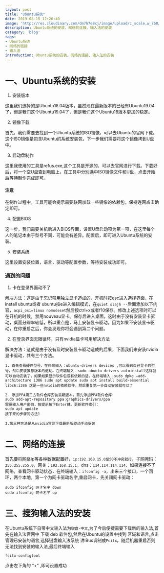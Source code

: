 ```yaml
---
layout: post
title: "Ubuntu系统"
date: 2019-08-15 12:26:40
image: 'http://res.cloudinary.com/dm7h7e8xj/image/upload/c_scale,w_760/v1504807239/morpheus_xdzgg1.jpg'
description: Ubuntu系统的安装、网络的连接、输入法的安装
category: 'blog'
tags:
- Ubuntu系统
- 网络的链接
- 输入法
introduction: Ubuntu系统的安装、网络的连接、输入法的安装
---
```



# 一、Ubuntu系统的安装  

1. 安装版本  

这里我们选择的是Ubuntu18.04版本，虽然现在最新版本的已经有Ubuntu19.04了，但是我们这个Ubuntu19.04了，但是我们这个Ubuntu18版本更加的稳定。

2. 镜像下载  

首先，我们需要去找到一个Ubuntu系统的ISO镜像，可以去Ubuntu的官网下载。这个ISO镜像是包含Ubuntu的系统安装包，下一步我们需要将这个镜像拷到U盘中。

3. 启动盘制作   

这里我使用的工具是refus.exe,这个工具是开源的，可以去官网进行下载。下载好后，将一个空U盘查到电脑上，在工具中分别选中ISO镜像文件和U盘，点击开始后等待制作完成即可。  

#### 注意  

在制作过程中，工具可能会提示需要联网加载一些镜像的依赖包，保持连网点击确定即可。

4. 配置BIOS

这一步，我们需要关机后进入BIOS界面，设置U盘启动项为第一项，在这里每个人的笔记本由于型号不同，可能会有差异。配置后，即可进入Ubuntu系统的安装。

5. 安装系统  

这里设置安装位置，语言，驱动等配置参数，等待安装成功即可。  

### 遇到的问题  

1. 卡在登录界面动不了  

​解决方法：这是由于忘记禁用独立显卡造成的，开机时按esc进入选择界面，在install ubuntu或者 ubuntu按e进入编辑模式，在`quiet slajh --`后面添加以下内容，`acpi_osi=linux nomodeset`然后按ctrl+x或者f10保存。修改上述选项时可以在开机的时候，禁用nouveau显卡。保存后进入桌面，这时由于没有安装显卡驱动，桌面分辨率较低，所以重点是，马上安装显卡驱动。因为如果不安装显卡驱动，在你重启之后，你会发现你将会遇到第二个问题。  

2. 在登录界面无限循环，只有nvidia显卡可用解决方法  

解决方法：这就是由于没有及时安装显卡驱动造成的后果，下面我们来安装nvidia显卡驱动，共有三个方法。 

```
1. 首先查看硬件型号，在终端输入：ubuntu-drivers devices ,可以看到自己显卡的型号，然后安装推荐版本的驱动。在终端输入：sudo ubuntu-drivers autoinstall这样就可以自动安装了，如果如果显示软件包没有依赖的话，在终端输入：sudo dpkg –add-architecture i386 ​sudo apt update ​sudo apt install build-essential libc6:i386 这是一些nvidia的依赖软件，然后重复第一步自动安装就可以了  
```  

```
2. 添加PPA第三方软件仓库安装最新版本，首先添加PPA软件仓库:
sudo add-apt-repository ppa:graphics-drivers/ppa
需要输入用户密码，按提示按下Enter健。更新软件索引：  
sudo apt update  
接下来的步骤同方法1
``` 

```
3.第三种方法是从nvidia官网下载最新版驱动手动安装
```

# 二、网络的连接  

​首先要将网络ip等各种数据配置好，`ip:192.168.15.0至50不冲突就行`，子网掩码：`255.255.255.0`，网关：`192.168.15.1`，dns：`114.114.114.114`，如果连接不了网络，查看网卡驱动状态，在终端输入：`ifconfig -a`，出来三个接口，一个回环，两个本地，第一个为网卡驱动名字,重启网卡，先关闭网卡驱动：
```
sudo ifconfig 网卡名字 down
sudo ifconfig 网卡名字 up
```

# 三、搜狗输入法的安装

在Ubuntu系统下自带中文输入法为`键盘-中文`,为了今后便捷需要下载新的输入法,首先在输入法官网中
下载 deb 软件包,然后在Ubuntu的设置中找到 区域和语言,点击管理已安装的语言,选择键盘输入法系统
讲IBus调制成`Fcitx`。随后机器重启否则无法找到安装的输入法,最后终端输入  

`fcitx-configtool  `

点击左下角的 "+" ,即可设置成功

